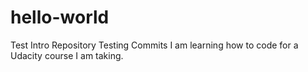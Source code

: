 # hello-world
Test Intro Repository
Testing Commits
I am learning how to code for a Udacity course I am taking.
